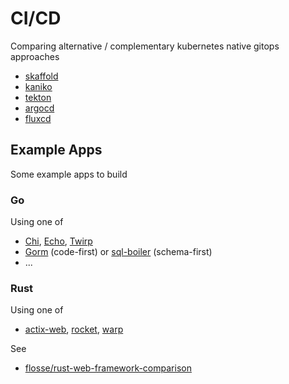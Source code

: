 # CI/CD

Comparing alternative / complementary kubernetes native gitops approaches

- [skaffold](https://skaffold.dev/)
- [kaniko](https://github.com/GoogleContainerTools/kaniko)
- [tekton](https://tekton.dev/)
- [argocd](https://argo-cd.readthedocs.io/en/stable/)
- [fluxcd](https://fluxcd.io/)

## Example Apps

Some example apps to build

### Go

Using one of

- [Chi](https://github.com/go-chi/chi), [Echo](https://github.com/labstack/echo), [Twirp](https://github.com/twitchtv/twirp)
- [Gorm](https://github.com/go-gorm/gorm) (code-first) or [sql-boiler](https://github.com/volatiletech/sqlboiler) (schema-first)
- ...

### Rust

Using one of

- [actix-web](https://github.com/actix/actix-web), [rocket](https://github.com/SergioBenitez/rocket), [warp](https://github.com/seanmonstar/warp)

See

- [flosse/rust-web-framework-comparison](https://github.com/flosse/rust-web-framework-comparison)
